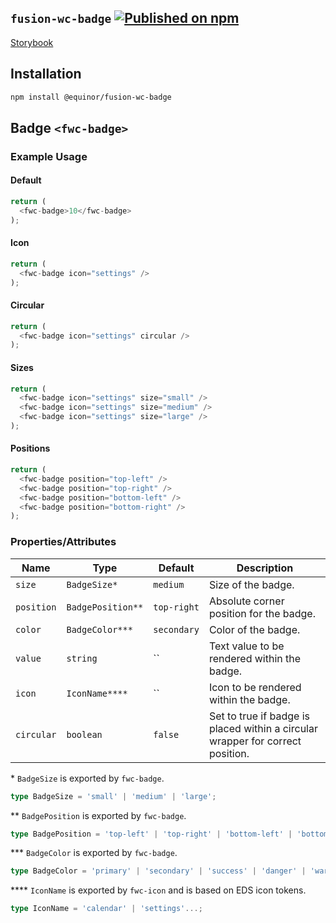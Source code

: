 <!--prettier-ignore-start-->
## `fusion-wc-badge` [![Published on npm](https://img.shields.io/npm/v/@equinor/fusion-wc-badge.svg)](https://www.npmjs.com/package/@equinor/fusion-wc-badge)

[Storybook](https://equinor.github.io/fusion-web-components/?path=/docs/data-badge)

## Installation
```sh
npm install @equinor/fusion-wc-badge
```

## Badge `<fwc-badge>`
### Example Usage

#### Default
```ts
return (
  <fwc-badge>10</fwc-badge>
);
```

#### Icon
```ts
return (
  <fwc-badge icon="settings" />
);
```

#### Circular
```ts
return (
  <fwc-badge icon="settings" circular />
);
```

#### Sizes
```ts
return (
  <fwc-badge icon="settings" size="small" />
  <fwc-badge icon="settings" size="medium" />
  <fwc-badge icon="settings" size="large" />
);
```

#### Positions
```ts
return (
  <fwc-badge position="top-left" />
  <fwc-badge position="top-right" />
  <fwc-badge position="bottom-left" />
  <fwc-badge position="bottom-right" />
);
```

### Properties/Attributes

Name                    | Type                            | Default          | Description
---------------------   | --------------                  | -----------      | -----------------
`size`                  | `BadgeSize*`                    | `medium`         | Size of the badge.
`position`              | `BadgePosition**`               | `top-right`      | Absolute corner position for the badge.
`color`                 | `BadgeColor***`                 | `secondary`      | Color of the badge.
`value`                 | `string`                        | ``               | Text value to be rendered within the badge.
`icon`                  | `IconName****`                  | ``               | Icon to be rendered within the badge.
`circular`              | `boolean`                       | `false`          | Set to true if badge is placed within a circular wrapper for correct position.

\*  `BadgeSize` is exported by `fwc-badge`.
```ts
type BadgeSize = 'small' | 'medium' | 'large';
```

\*\*  `BadgePosition` is exported by `fwc-badge`.
```ts
type BadgePosition = 'top-left' | 'top-right' | 'bottom-left' | 'bottom-right';
```

\*\*\*  `BadgeColor` is exported by `fwc-badge`.
```ts
type BadgeColor = 'primary' | 'secondary' | 'success' | 'danger' | 'warning' | 'disabled';
```

\*\*\*\*  `IconName` is exported by `fwc-icon` and is based on EDS icon tokens.
```ts
type IconName = 'calendar' | 'settings'...;
```
<!--prettier-ignore-end-->
